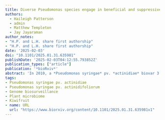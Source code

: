 ```yaml
---
title: Diverse Pseudomonas species engage in beneficial and suppressive interactions with the kiwifruit pathogen Psa across Actinidia germplasm
authors:
  - Haileigh Patterson
  - admin
  - Matthew Templeton
  - Jay Jayaraman
author_notes:
- "H.P. and L.H. share first authorship"
- "H.P. and L.H. share first authorship"
date: '2025-02-03'
doi: "10.1101/2025.01.31.635981"
publishDate: '2025-02-03T04:12:55.793852Z'
publication_types: ["article"]
publication: '*bioRxiv*'
abstract: 'In 2010, a *Pseudomonas syringae* pv. *actinidiae* biovar 3 (Psa3) incursion into New Zealand kiwifruit orchards devastated susceptible *Actinidia chinensis* cultivars. In contrast, many *Actinidia* species maintained in germplasm collections were resistant to Psa3 and showed limited symptoms. Recent genome biosurveillance revealed the emergence of widespread leaf spot symptoms in Psa3-resistant *Actinidia* germplasm. Surprisingly, few Psa3 isolates were recovered from symptomatic tissues, despite the frequent isolation of phenotypical *Pseudomonas* isolates on selective agar. Despite the poor recovery of Psa3 isolates, Psa3 was found in all symptomatic leaf tissue through qPCR and metabarcoding analysis. Metabarcoding revealed stark differences in bacterial community composition from samples taken from lesion-carrying or lesion-free material from the same leaf. Host genotype also appeared to influence community composition but to a lesser extent. Whole genome sequencing of diverse *Pseudomonas* spp. isolates revealed that many belonged to the P. syringae species complex. Curiously, the kiwifruit-associated *P. syringae* pv. *actinidifoliorum* (Pfm), was never recovered, nor were any other phylogroup 1 pathovars. Pathogenicity and competitive assays revealed that while individually diverse *Pseudomonas* isolates were not more pathogenic than Pfm or Psa3 on resistant *Actinidia* hosts, they could interact with Psa to sometimes improve their growth, suggesting that these isolates may form pathogenic consortia in these disease-associated phyllosphere communities on typically Psa3-resistant hosts.'
tags:
- Pseudomonas syringae pv. actinidiae
- Pseudomonas syringae pv. actinidifoliorum
- Genome biosurveillance
- Plant microbiome
- Kiwifruit
- name: URL
  url: "https://www.biorxiv.org/content/10.1101/2025.01.31.635981v1"
---
```

